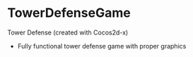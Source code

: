 # TowerDefenseGame
Tower Defense (created with Cocos2d-x)
- Fully functional tower defense game with proper graphics
